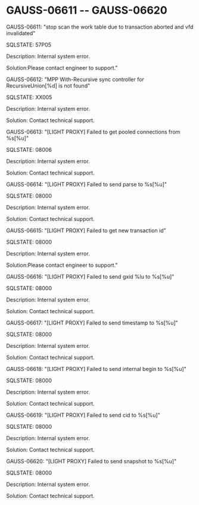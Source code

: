 # GAUSS-06611 -- GAUSS-06620<a name="EN-US_TOPIC_0302073305"></a>

GAUSS-06611: "stop scan the work table due to transaction aborted and vfd invalidated"

SQLSTATE: 57P05

Description: Internal system error.

Solution:Please contact engineer to support."

GAUSS-06612: "MPP With-Recursive sync controller for RecursiveUnion\[%d\] is not found"

SQLSTATE: XX005

Description: Internal system error.

Solution: Contact technical support.

GAUSS-06613: "\[LIGHT PROXY\] Failed to get pooled connections from %s\[%u\]"

SQLSTATE: 08006

Description: Internal system error.

Solution: Contact technical support.

GAUSS-06614: "\[LIGHT PROXY\] Failed to send parse to %s\[%u\]"

SQLSTATE: 08000

Description: Internal system error.

Solution: Contact technical support.

GAUSS-06615: "\[LIGHT PROXY\] Failed to get new transaction id"

SQLSTATE: 08000

Description: Internal system error.

Solution:Please contact engineer to support."

GAUSS-06616: "\[LIGHT PROXY\] Failed to send gxid %lu to %s\[%u\]"

SQLSTATE: 08000

Description: Internal system error.

Solution: Contact technical support.

GAUSS-06617: "\[LIGHT PROXY\] Failed to send timestamp to %s\[%u\]"

SQLSTATE: 08000

Description: Internal system error.

Solution: Contact technical support.

GAUSS-06618: "\[LIGHT PROXY\] Failed to send internal begin to %s\[%u\]"

SQLSTATE: 08000

Description: Internal system error.

Solution: Contact technical support.

GAUSS-06619: "\[LIGHT PROXY\] Failed to send cid to %s\[%u\]"

SQLSTATE: 08000

Description: Internal system error.

Solution: Contact technical support.

GAUSS-06620: "\[LIGHT PROXY\] Failed to send snapshot to %s\[%u\]"

SQLSTATE: 08000

Description: Internal system error.

Solution: Contact technical support.

